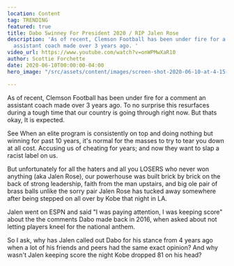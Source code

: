 ```yaml
---
location: Content
tag: TRENDING
featured: true
title: Dabo Swinney For President 2020 / RIP Jalen Rose
description: 'As of recent, Clemson Football has been under fire for a comment an
  assistant coach made over 3 years ago. '
video_url: https://www.youtube.com/watch?v=onWPMwXaR10
author: Scottie Forchette
date: 2020-06-10T00:00:00-04:00
hero_image: "/src/assets/content/images/screen-shot-2020-06-10-at-4-15-49-pm.png"

---
```

As of recent, Clemson Football has been under fire for a comment an assistant coach made over 3 years ago. To no surprise this resurfaces during a tough time that our country is going through right now. But thats okay, It is expected.

See When an elite program is consistently on top and doing nothing but winning for past 10 years, it's normal for the masses to try to tear you down at all cost. Accusing us of cheating for years; and now they want to slap a racist label on us.

But unfortunately for all the haters and all you LOSERS who never won anything (aka Jalen Rose), our powerhouse was built brick by brick on the back of strong leadership, faith from the man upstairs, and big ole pair of brass balls unlike the sorry pair Jalen Rose has tucked away somewhere after being stepped on all over by Kobe that night in LA.

Jalen went on ESPN and said "I was paying attention, I was keeping score" about the the comments Dabo made back in 2016, when asked about not letting players kneel for the national anthem.

So I ask, why has Jalen called out Dabo for his stance from 4 years ago when a lot of his friends and peers had the same exact opinion?  And why wasn't Jalen keeping score the night Kobe dropped 81 on his head?